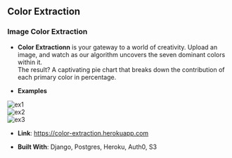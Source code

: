 ## Color Extraction

### Image Color Extraction

- **Color Extractionn** is your gateway to a world of creativity. 
Upload an image, and watch as our algorithm uncovers the seven dominant colors within it.  
The result? A captivating pie chart that breaks down the contribution of each primary color in percentage.


- **Examples**  

![ex1](https://color-extraction.herokuapp.com/static/images/ex1_result.262ea6ab27ff.png)  
![ex2](https://color-extraction.herokuapp.com/static/images/ex2_result.cd5f07f21d54.png)  
![ex3](https://color-extraction.herokuapp.com/static/images/ex3_result.0462ca695549.png)  


- **Link**: https://color-extraction.herokuapp.com


- **Built With**: Django, Postgres, Heroku, Auth0, S3